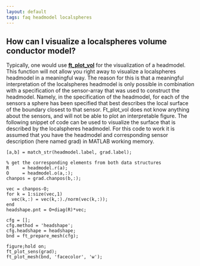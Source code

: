 ```yaml
---
layout: default
tags: faq headmodel localspheres
---
```



## How can I visualize a localspheres volume conductor model?

Typically, one would use **[ft_plot_vol](/reference/ft_plot_vol)** for the visualization of a headmodel. This function will not allow you right away to visualize a localspheres headmodel in a meaningful way. The reason for this is that a meaningful interpretation of the localspheres headmodel is only possible in combination with a specification of the sensor-array that was used to construct the headmodel. Namely, in the specification of the headmodel, for each of the sensors a sphere has been specified that best describes the local surface of the boundary closest to that sensor. Ft_plot_vol does not know anything about the sensors, and will not be able to plot an interpretable figure. The following snippet of code can be used to visualize the surface that is described by the localspheres headmodel. For this code to work it is assumed that you have the headmodel and corresponding sensor description (here named grad) in MATLAB working memory.


	[a,b] = match_str(headmodel.label, grad.label);
	
	% get the corresponding elements from both data structures
	R     = headmodel.r(a);
	O     = headmodel.o(a,:);
	chanpos = grad.chanpos(b,:);
	
	vec = chanpos-O;
	for k = 1:size(vec,1)
	  vec(k,:) = vec(k,:)./norm(vec(k,:));
	end
	headshape.pnt = O+diag(R)*vec;
	
	cfg = [];
	cfg.method = 'headshape';
	cfg.headshape = headshape;
	bnd = ft_prepare_mesh(cfg);
	
	figure;hold on;
	ft_plot_sens(grad);
	ft_plot_mesh(bnd, 'facecolor', 'w');


    

